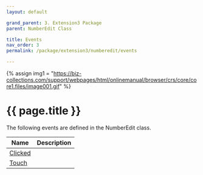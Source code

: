 ```yaml
---
layout: default

grand_parent: 3. Extension3 Package
parent: NumberEdit Class

title: Events
nav_order: 3
permalink: /package/extension3/numberedit/events

---
```

{% assign img1 = "https://biz-collections.com/support/webpages/html/onlinemanual/browser/crs/core/core1.files/image001.gif" %}


# {{ page.title }}

The following events are defined in the NumberEdit class.

|Name       | Description |
|----------	|-------------|
|[Clicked](/package/extension3/numberedit/events/clicked)||
|[Touch](/package/extension3/numberedit/events/touch)||
